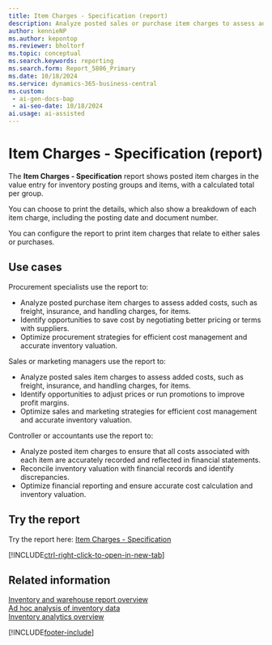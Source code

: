 ```yaml
---
title: Item Charges - Specification (report)
description: Analyze posted sales or purchase item charges to assess added costs, such as freight and physical handling.
author: kennieNP
ms.author: kepontop
ms.reviewer: bholtorf
ms.topic: conceptual
ms.search.keywords: reporting
ms.search.form: Report_5806_Primary
ms.date: 10/18/2024
ms.service: dynamics-365-business-central
ms.custom:
 - ai-gen-docs-bap
 - ai-seo-date: 10/18/2024
ai.usage: ai-assisted
---
```


# Item Charges - Specification (report)

The **Item Charges - Specification** report shows posted item charges in the value entry for inventory posting groups and items, with a calculated total per group.

You can choose to print the details, which also show a breakdown of each item charge, including the posting date and document number.

You can configure the report to print item charges that relate to either sales or purchases.

## Use cases

<!-- 
Prompt

Below is a report in an ERP system. Provide 3-4 use cases for different personas working with inventory.
Format like this:    
  
As a <persona>, use the report to    
* use case 1  
* use case 2    

Do not capitalize the persona names. 

## Report name
Item Charges - Specification

### What the report does
Shows posted item charges in the value entry by inventory posting group and item, with a calculated total per group.

You can select print details, which will additionally show a breakdown of each item charge, including the posting date and document number.

The report can be configured to either print item charges relating to sales or purchases.

### Use cases
Analyse posted sales or purchase item charges to assess added costs, such as freight and physical handling
This report helps businesses track and analyze additional costs associated with items, such as freight, insurance, and handling charges, ensuring accurate cost calculation and inventory valuation.

Please include your data sources and URLs

-->

Procurement specialists use the report to:

* Analyze posted purchase item charges to assess added costs, such as freight, insurance, and handling charges, for items.
* Identify opportunities to save cost by negotiating better pricing or terms with suppliers.
* Optimize procurement strategies for efficient cost management and accurate inventory valuation.

Sales or marketing managers use the report to:

* Analyze posted sales item charges to assess added costs, such as freight, insurance, and handling charges, for items.
* Identify opportunities to adjust prices or run promotions to improve profit margins.
* Optimize sales and marketing strategies for efficient cost management and accurate inventory valuation.

Controller or accountants use the report to:

* Analyze posted item charges to ensure that all costs associated with each item are accurately recorded and reflected in financial statements.
* Reconcile inventory valuation with financial records and identify discrepancies.
* Optimize financial reporting and ensure accurate cost calculation and inventory valuation.

## Try the report

Try the report here: [Item Charges - Specification](https://businesscentral.dynamics.com?report=5806)

[!INCLUDE[ctrl-right-click-to-open-in-new-tab](../includes/ctrl-right-click-to-open-in-new-tab.md)]

## Related information

[Inventory and warehouse report overview](../inventory-WMS-reports.md)   
[Ad hoc analysis of inventory data](../ad-hoc-analysis-inventory.md)   
[Inventory analytics overview](../inventory-analytics-overview.md)  

[!INCLUDE[footer-include](../includes/footer-banner.md)]